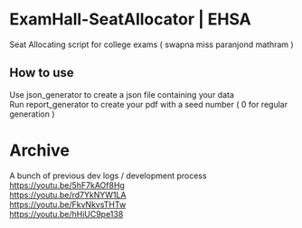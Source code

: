 # ExamHall-SeatAllocator | EHSA
Seat Allocating script for college exams ( swapna miss paranjond mathram )

## How to use

Use json_generator to create a json file containing your data <br>
Run report_generator to create your pdf with a seed number ( 0 for regular generation )

# Archive
A bunch of previous dev logs / development process <br>
https://youtu.be/5hF7kAOf8Hg <br>
https://youtu.be/rd7YkNYW1LA <br>
https://youtu.be/FkvNkvsTHTw <br>
https://youtu.be/hHiUC9pe138 <br>
